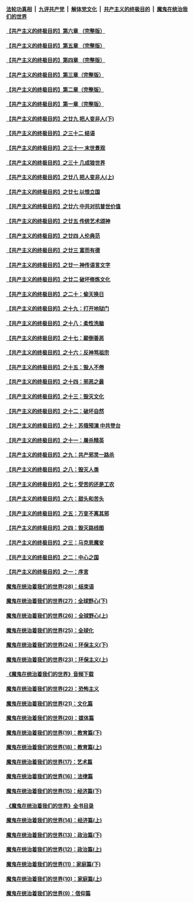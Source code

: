 ####  [法轮功真相](../../../../basic/blob/master/README.md?t=03311730) &nbsp;|&nbsp; [九评共产党](../../../../9ping.md/blob/master/README.md?t=03311730) &nbsp;|&nbsp; [解体党文化](../../../../jtdwh.md/blob/master/README.md?t=03311730)  &nbsp;|&nbsp; [共产主义的终极目的](../../../../gczydzjmd.md/blob/master/README.md?t=03311730) &nbsp;|&nbsp; [魔鬼在统治我们的世界](../../../../mgztzwmdsj.md/blob/master/README.md?t=03311730) 

#### [【共产主义的终极目的】第六章 （完整版）](../pages/nsc422/n11428913.md?t=03311730) 

#### [【共产主义的终极目的】第五章 （完整版）](../pages/nsc422/n11428912.md?t=03311730) 

#### [【共产主义的终极目的】第四章 （完整版）](../pages/nsc422/n11428907.md?t=03311730) 

#### [【共产主义的终极目的】第三章（完整版）](../pages/nsc422/n11428848.md?t=03311730) 

#### [【共产主义的终极目的】第二章（完整版）](../pages/nsc422/n11428831.md?t=03311730) 

#### [【共产主义的终极目的】第一章（完整版）](../pages/nsc422/n11417651.md?t=03311730) 

#### [【共产主义的终极目的】之廿九 把人变非人(下)](../pages/nsc422/n11344140.md?t=03311730) 

#### [【共产主义的终极目的】之三十二 结语](../pages/nsc422/n11360535.md?t=03311730) 

#### [【共产主义的终极目的】之三十一 末世景观](../pages/nsc422/n11351129.md?t=03311730) 

#### [【共产主义的终极目的】之三十 几成狼世界](../pages/nsc422/n11348280.md?t=03311730) 

#### [【共产主义的终极目的】之廿八 把人变非人(上)](../pages/nsc422/n11340492.md?t=03311730) 

#### [【共产主义的终极目的】之廿七 以恨立国](../pages/nsc422/n11336944.md?t=03311730) 

#### [【共产主义的终极目的】之廿六 中共对抗普世价值](../pages/nsc422/n11324785.md?t=03311730) 

#### [【共产主义的终极目的】之廿五 传统艺术颂神](../pages/nsc422/n11296396.md?t=03311730) 

#### [【共产主义的终极目的】之廿四 人伦典范](../pages/nsc422/n11296397.md?t=03311730) 

#### [【共产主义的终极目的】之廿三 富而有德](../pages/nsc422/n11283598.md?t=03311730) 

#### [【共产主义的终极目的】之廿一 神传语言文字](../pages/nsc422/n11263265.md?t=03311730) 

#### [【共产主义的终极目的】之廿二 破坏修炼文化](../pages/nsc422/n11245728.md?t=03311730) 

#### [【共产主义的终极目的】之二十：偷天换日](../pages/nsc422/n11238846.md?t=03311730) 

#### [【共产主义的终极目的】之十九：打开地狱门](../pages/nsc422/n11206376.md?t=03311730) 

#### [【共产主义的终极目的】之十八：柔性洗脑](../pages/nsc422/n11199994.md?t=03311730) 

#### [【共产主义的终极目的】之十七：颠倒善恶](../pages/nsc422/n11179782.md?t=03311730) 

#### [【共产主义的终极目的】之十六：反神骂祖宗](../pages/nsc422/n11166798.md?t=03311730) 

#### [【共产主义的终极目的】之十五：毁人不倦](../pages/nsc422/n11166792.md?t=03311730) 

#### [【共产主义的终极目的】之十四：邪恶之最](../pages/nsc422/n11150249.md?t=03311730) 

#### [【共产主义的终极目的】之十三：毁灭文化](../pages/nsc422/n11135227.md?t=03311730) 

#### [【共产主义的终极目的】之十二：破坏自然](../pages/nsc422/n11135214.md?t=03311730) 

#### [【共产主义的终极目的】之十：苏俄预演 中共登台](../pages/nsc422/n11118424.md?t=03311730) 

#### [【共产主义的终极目的】之十一：屠杀精英](../pages/nsc422/n11118442.md?t=03311730) 

#### [【共产主义的终极目的】之九：共产邪灵一路杀](../pages/nsc422/n11114139.md?t=03311730) 

#### [【共产主义的终极目的】之八：毁灭人类](../pages/nsc422/n11108503.md?t=03311730) 

#### [【共产主义的终极目的】之七：受苦的还是工农](../pages/nsc422/n11101809.md?t=03311730) 

#### [【共产主义的终极目的】之六：甜头和苦头](../pages/nsc422/n11096971.md?t=03311730) 

#### [【共产主义的终极目的】之五：万变不离其邪](../pages/nsc422/n11091285.md?t=03311730) 

#### [【共产主义的终极目的】之四：毁灭路线图](../pages/nsc422/n11086284.md?t=03311730) 

#### [【共产主义的终极目的】之三：马克思魔变](../pages/nsc422/n11061941.md?t=03311730) 

#### [【共产主义的终极目的】之二：中心之国](../pages/nsc422/n11047728.md?t=03311730) 

#### [【共产主义的终极目的】之一：序言](../pages/nsc422/n11086077.md?t=03311730) 

#### [魔鬼在统治着我们的世界(28)：结束语](../pages/nsc422/n10936246.md?t=03311730) 

#### [魔鬼在统治着我们的世界(27)：全球野心(下)](../pages/nsc422/n10928319.md?t=03311730) 

#### [魔鬼在统治着我们的世界(26)：全球野心(上)](../pages/nsc422/n10900318.md?t=03311730) 

#### [魔鬼在统治着我们的世界(25)：全球化](../pages/nsc422/n10788205.md?t=03311730) 

#### [魔鬼在统治着我们的世界(24)：环保主义(下)](../pages/nsc422/n10695307.md?t=03311730) 

#### [魔鬼在统治着我们的世界(23)：环保主义(上)](../pages/nsc422/n10688613.md?t=03311730) 

#### [《魔鬼在统治着我们的世界》音频下载](../pages/nsc422/n10635553.md?t=03311730) 

#### [魔鬼在统治着我们的世界(22)：恐怖主义](../pages/nsc422/n10614727.md?t=03311730) 

#### [魔鬼在统治着我们的世界(21)：文化篇](../pages/nsc422/n10597706.md?t=03311730) 

#### [魔鬼在统治着我们的世界(20)：媒体篇](../pages/nsc422/n10586579.md?t=03311730) 

#### [魔鬼在统治着我们的世界(19)：教育篇(下)](../pages/nsc422/n10564808.md?t=03311730) 

#### [魔鬼在统治着我们的世界(18)：教育篇(上)](../pages/nsc422/n10526970.md?t=03311730) 

#### [魔鬼在统治着我们的世界(17)：艺术篇](../pages/nsc422/n10499093.md?t=03311730) 

#### [魔鬼在统治着我们的世界(16)：法律篇](../pages/nsc422/n10485969.md?t=03311730) 

#### [魔鬼在统治着我们的世界(15)：经济篇(下)](../pages/nsc422/n10469975.md?t=03311730) 

#### [《魔鬼在统治着我们的世界》全书目录](../pages/nsc422/n10464261.md?t=03311730) 

#### [魔鬼在统治着我们的世界(14)：经济篇(上)](../pages/nsc422/n10457370.md?t=03311730) 

#### [魔鬼在统治着我们的世界(13)：政治篇(下)](../pages/nsc422/n10448270.md?t=03311730) 

#### [魔鬼在统治着我们的世界(12)：政治篇(上)](../pages/nsc422/n10444576.md?t=03311730) 

#### [魔鬼在统治着我们的世界(11)：家庭篇(下)](../pages/nsc422/n10440961.md?t=03311730) 

#### [魔鬼在统治着我们的世界(10)：家庭篇(上)](../pages/nsc422/n10435448.md?t=03311730) 

#### [魔鬼在统治着我们的世界(9)：信仰篇](../pages/nsc422/n10432159.md?t=03311730) 


